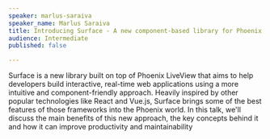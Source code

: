 ```yaml
---
speaker: marlus-saraiva
speaker_name: Marlus Saraiva
title: Introducing Surface - A new component-based library for Phoenix
audience: Intermediate
published: false

---
```

<p>Surface is a new library built on top of Phoenix LiveView that aims to help developers build interactive, real-time web applications using a more intuitive and component-friendly approach. Heavily inspired by other popular technologies like React and Vue.js, Surface brings some of the best features of those frameworks into the Phoenix world. In this talk, we'll discuss the main benefits of this new approach, the key concepts behind it and how it can improve productivity and maintainability</p>
